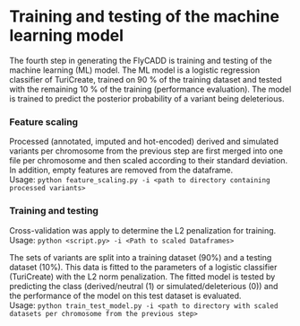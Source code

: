 # Training and testing of the machine learning model
The fourth step in generating the FlyCADD is training and testing of the machine learning (ML) model. The ML model is a logistic regression classifier of TuriCreate, trained on 90 % of the training dataset and tested with the remaining 10 % of the training (performance evaluation). The model is trained to predict the posterior probability of a variant being deleterious.

### Feature scaling
Processed (annotated, imputed and hot-encoded) derived and simulated variants per chromosome from the previous step are first merged into one file per chromosome and then scaled according to their standard deviation. In addition, empty features are removed from the dataframe. <br />
Usage: `python feature_scaling.py -i <path to directory containing processed variants>`

### Training and testing
Cross-validation was apply to determine the L2 penalization for training. <br />
Usage: `python <script.py> -i <Path to scaled Dataframes>`

The sets of variants are split into a training dataset (90%) and a testing dataset (10%). This data is fitted to the parameters of a logistic classifier (TuriCreate) with the L2 norm penalization. The fitted model is tested by predicting the class (derived/neutral (1) or simulated/deleterious (0)) and the performance of the model on this test dataset is evaluated. <br/>
Usage: `python train_test_model.py -i <path to directory with scaled datasets per chromosome from the previous step>`